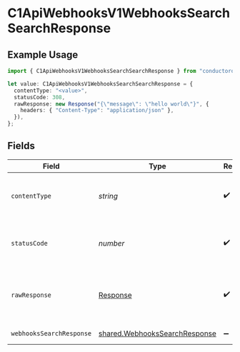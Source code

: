 # C1ApiWebhooksV1WebhooksSearchSearchResponse

## Example Usage

```typescript
import { C1ApiWebhooksV1WebhooksSearchSearchResponse } from "conductorone-sdk-typescript/sdk/models/operations";

let value: C1ApiWebhooksV1WebhooksSearchSearchResponse = {
  contentType: "<value>",
  statusCode: 308,
  rawResponse: new Response("{\"message\": \"hello world\"}", {
    headers: { "Content-Type": "application/json" },
  }),
};
```

## Fields

| Field                                                                                 | Type                                                                                  | Required                                                                              | Description                                                                           |
| ------------------------------------------------------------------------------------- | ------------------------------------------------------------------------------------- | ------------------------------------------------------------------------------------- | ------------------------------------------------------------------------------------- |
| `contentType`                                                                         | *string*                                                                              | :heavy_check_mark:                                                                    | HTTP response content type for this operation                                         |
| `statusCode`                                                                          | *number*                                                                              | :heavy_check_mark:                                                                    | HTTP response status code for this operation                                          |
| `rawResponse`                                                                         | [Response](https://developer.mozilla.org/en-US/docs/Web/API/Response)                 | :heavy_check_mark:                                                                    | Raw HTTP response; suitable for custom response parsing                               |
| `webhooksSearchResponse`                                                              | [shared.WebhooksSearchResponse](../../../sdk/models/shared/webhookssearchresponse.md) | :heavy_minus_sign:                                                                    | Successful response                                                                   |